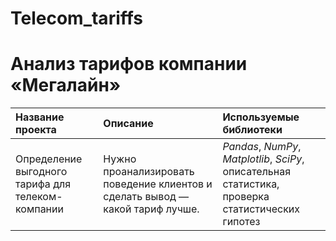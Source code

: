 ﻿# Telecom_tariffs


# Анализ тарифов компании «Мегалайн»


| Название проекта | Описание | Используемые библиотеки | 
| :---------------------- | :---------------------- | :---------------------- |
| Определение выгодного тарифа для телеком-компании| Нужно проанализировать поведение клиентов и сделать вывод — какой тариф лучше.| *Pandas*, *NumPy*, *Matplotlib*, *SciPy*, описательная статистика, проверка статистических гипотез  |

